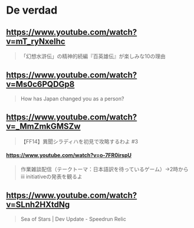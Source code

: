 # De verdad

## https://www.youtube.com/watch?v=mT_ryNxelhc

> 「幻想水滸伝」の精神的続編『百英雄伝』が楽しみな10の理由

## https://www.youtube.com/watch?v=Ms0c6PQDGp8 

> How has Japan changed you as a person?

## https://www.youtube.com/watch?v=_MmZmkGMSZw 

> 【FF14】異聞シラディハを初見で攻略するわよ #3

#### https://www.youtube.com/watch?v=o-7FR0irspU

> 作業雑談配信（テークトーマ：日本語訳を待っているゲーム）→2時からiii initiativeの発表を観るよ

## https://www.youtube.com/watch?v=SLnh2HXtdNg

> Sea of Stars | Dev Update - Speedrun Relic


